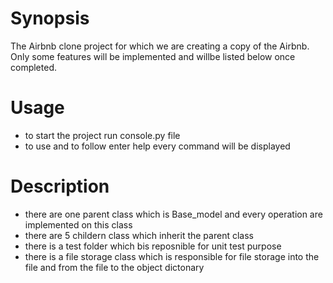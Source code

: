 # Synopsis
The Airbnb clone project for which we are creating a copy of the Airbnb. Only some features will be implemented and willbe listed below once completed.

# Usage
- to start the project run console.py file
- to use and to follow enter help every command will be displayed

# Description
- there are one parent class which is Base_model and every operation are implemented
on this class
- there are 5 childern class which inherit the parent class
- there is a test folder which bis reposnible for unit test purpose
- there is a file storage class which is responsible for file storage into the file and from the
file to the object dictonary   